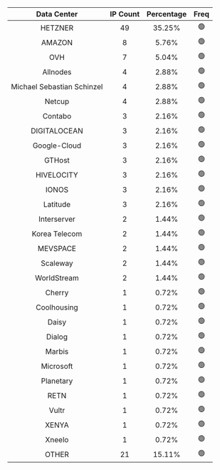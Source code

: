 | Data Center | IP Count | Percentage | Freq |
|:------------:|:--------:|:-----------:|:-----:|
| HETZNER | 49 | 35.25% | 🟢 |
| AMAZON | 8 | 5.76% | 🟢 |
| OVH | 7 | 5.04% | 🟢 |
| Allnodes | 4 | 2.88% | 🟢 |
| Michael Sebastian Schinzel | 4 | 2.88% | 🟢 |
| Netcup | 4 | 2.88% | 🟢 |
| Contabo | 3 | 2.16% | 🟢 |
| DIGITALOCEAN | 3 | 2.16% | 🟢 |
| Google-Cloud | 3 | 2.16% | 🟢 |
| GTHost | 3 | 2.16% | 🟢 |
| HIVELOCITY | 3 | 2.16% | 🟢 |
| IONOS | 3 | 2.16% | 🟢 |
| Latitude | 3 | 2.16% | 🟢 |
| Interserver | 2 | 1.44% | 🟢 |
| Korea Telecom | 2 | 1.44% | 🟢 |
| MEVSPACE | 2 | 1.44% | 🟢 |
| Scaleway | 2 | 1.44% | 🟢 |
| WorldStream | 2 | 1.44% | 🟢 |
| Cherry | 1 | 0.72% | 🟢 |
| Coolhousing | 1 | 0.72% | 🟢 |
| Daisy | 1 | 0.72% | 🟢 |
| Dialog | 1 | 0.72% | 🟢 |
| Marbis | 1 | 0.72% | 🟢 |
| Microsoft | 1 | 0.72% | 🟢 |
| Planetary | 1 | 0.72% | 🟢 |
| RETN | 1 | 0.72% | 🟢 |
| Vultr | 1 | 0.72% | 🟢 |
| XENYA | 1 | 0.72% | 🟢 |
| Xneelo | 1 | 0.72% | 🟢 |
| OTHER | 21 | 15.11% | 🟢 |
